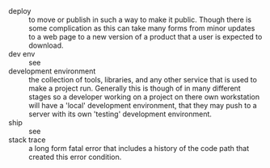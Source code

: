<dl>

  <dt>deploy</dt>
    <dd>to move or publish in such a way to make it public. Though there is some complication as this can take many forms from minor updates to a web page to a new version of a product that a user is expected to download.
</dd>

  <dt>dev env</dt>
    <dd>see <development enviroment></dd>

  <dt>development environment</dt>
    <dd>the collection of tools, libraries, and any other service that is used to make a project run. Generally this is though of in many different stages so a developer working on a project on there own workstation will have a 'local' development environment, that they may push to a server with its own 'testing' development environment.
</dd>

  <dt>ship</dt>
    <dd>see <deploy></dd>

  <dt>stack trace</dt>
    <dd>a long form fatal error that includes a history of the code path that created this error condition.</dd>


</dl>
